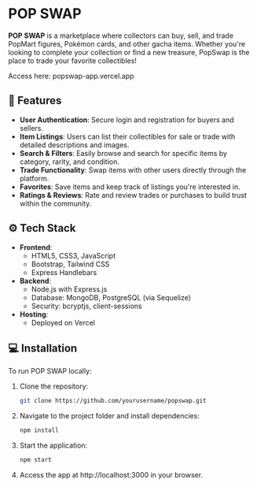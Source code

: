 # POP SWAP

**POP SWAP** is a marketplace where collectors can buy, sell, and trade PopMart figures, Pokémon cards, and other gacha items. Whether you're looking to complete your collection or find a new treasure, PopSwap is the place to trade your favorite collectibles!

Access here: popswap-app.vercel.app

## 🌟 Features

- **User Authentication**: Secure login and registration for buyers and sellers.
- **Item Listings**: Users can list their collectibles for sale or trade with detailed descriptions and images.
- **Search & Filters**: Easily browse and search for specific items by category, rarity, and condition.
- **Trade Functionality**: Swap items with other users directly through the platform.
- **Favorites**: Save items and keep track of listings you're interested in.
- **Ratings & Reviews**: Rate and review trades or purchases to build trust within the community.

## ⚙️ Tech Stack

- **Frontend**:  
  - HTML5, CSS3, JavaScript  
  - Bootstrap, Tailwind CSS  
  - Express Handlebars
- **Backend**:  
  - Node.js with Express.js  
  - Database: MongoDB, PostgreSQL (via Sequelize)
  - Security: bcryptjs, client-sessions
- **Hosting**:  
  - Deployed on Vercel

## 💻 Installation

To run POP SWAP locally:
1. Clone the repository:
   ```bash
   git clone https://github.com/yourusername/popswap.git
2. Navigate to the project folder and install dependencies:
   ```bash
   npm install
3. Start the application:
   ```bash
   npm start
4. Access the app at http://localhost:3000 in your browser.
